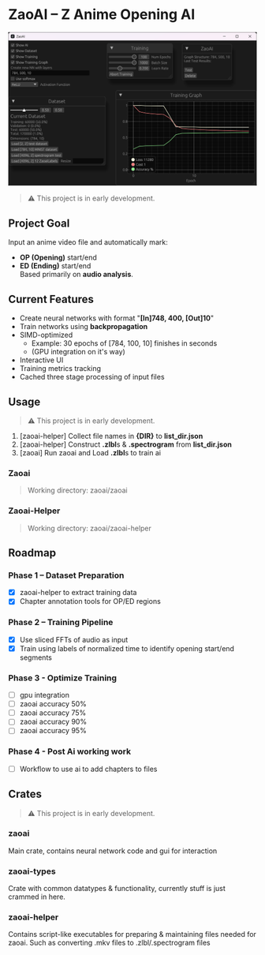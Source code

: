 # ZaoAI – Z Anime Opening AI

![alt text](zaoai/img/showcase2.png)

> ⚠️ This project is in early development.

## Project Goal
Input an anime video file and automatically mark:
- **OP (Opening)** start/end
- **ED (Ending)** start/end  
Based primarily on **audio analysis**.

## Current Features
- Create neural networks with format "**[In]748, 400, [Out]10**"
- Train networks using **backpropagation**
- SIMD-optimized
  - Example: 30 epochs of [784, 100, 10] finishes in seconds
  - (GPU integration on it's way)
- Interactive UI
- Training metrics tracking
- Cached three stage processing of input files

## Usage
> ⚠️ This project is in early development.

1. [zaoai-helper] Collect file names in **{DIR}** to **list_dir.json**
2. [zaoai-helper] Construct **.zlbl**s & **.spectrogram** from **list_dir.json**
3. [zaoai] Run zaoai and Load **.zlbl**s to train ai

### Zaoai
> Working directory: zaoai/zaoai


### Zaoai-Helper
> Working directory: zaoai/zaoai-helper

## Roadmap

### Phase 1 – Dataset Preparation
- [x] zaoai-helper to extract training data
- [x] Chapter annotation tools for OP/ED regions

### Phase 2 – Training Pipeline
- [x] Use sliced FFTs of audio as input
- [x] Train using labels of normalized time to identify opening start/end segments

### Phase 3 - Optimize Training
- [ ] gpu integration
- [ ] zaoai accuracy 50%
- [ ] zaoai accuracy 75%
- [ ] zaoai accuracy 90%
- [ ] zaoai accuracy 95%

### Phase 4 - Post Ai working work
- [ ] Workflow to use ai to add chapters to files

## Crates
> ⚠️ This project is in early development.
### zaoai
Main crate, contains neural network code and gui for interaction

### zaoai-types
Crate with common datatypes & functionality, currently stuff is just crammed in here.

### zaoai-helper
Contains script-like executables for preparing & maintaining files needed for zaoai. Such as converting .mkv files to .zlbl/.spectrogram files
